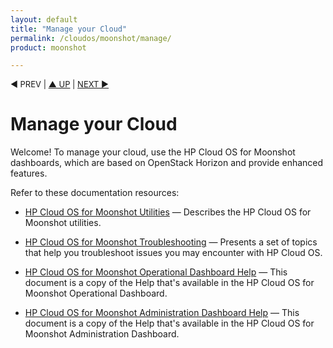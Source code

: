 ```yaml
---
layout: default
title: "Manage your Cloud"
permalink: /cloudos/moonshot/manage/
product: moonshot

---
```



<p style="font-size: small;"> &#9664; PREV</a> | <a href="/cloudos/">&#9650; UP</a> | <a href="/cloudos/moonshot/manage/utilities/">NEXT &#9654;</a> </p>

# Manage your Cloud

Welcome! To manage your cloud, use the HP Cloud OS for Moonshot dashboards, which are based on OpenStack Horizon and provide enhanced features.

Refer to these documentation resources:

* [HP Cloud OS for Moonshot Utilities](/cloudos/moonshot/manage/utilities/) &mdash; Describes the HP Cloud OS for Moonshot utilities.

* [HP Cloud OS for Moonshot Troubleshooting](/cloudos/moonshot/manage/troubleshooting/) &mdash; Presents a set of topics that help you troubleshoot issues you may encounter with HP Cloud OS.

* [HP Cloud OS for Moonshot Operational Dashboard Help](/cloudos/moonshot/manage/operational-dashboard/) &mdash; This document is a copy of the Help that's available in the HP Cloud OS for Moonshot Operational Dashboard.  

* [HP Cloud OS for Moonshot Administration Dashboard Help](/cloudos/moonshot/manage/administration-dashboard/) &mdash; This document is a copy of the Help that's available in the HP Cloud OS for Moonshot Administration Dashboard.
 
